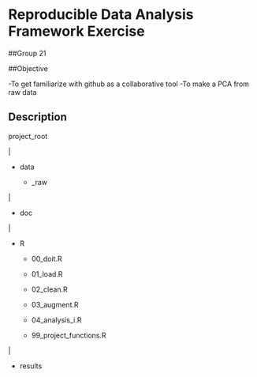Reproducible Data Analysis Framework Exercise
================

\#\#Group 21

\#\#Objective

-To get familiarize with github as a collaborative tool -To make a PCA
from raw data

## Description

project\_root

\|

-   data

    -   \_raw

\|

-   doc

\|

-   R

    -   00\_doit.R

    -   01\_load.R

    -   02\_clean.R

    -   03\_augment.R

    -   04\_analysis\_i.R

    -   99\_project\_functions.R

\|

-   results

